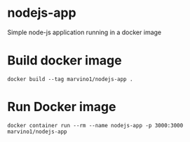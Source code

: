 # nodejs-app
Simple  node-js application running in a docker image
# Build docker image
```
docker build --tag marvino1/nodejs-app .
```

# Run Docker image
```
docker container run --rm --name nodejs-app -p 3000:3000 marvino1/nodejs-app
```
